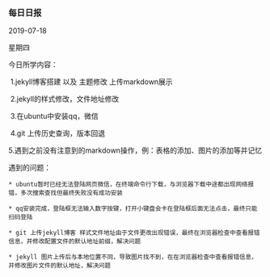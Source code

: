 ### 每日日报

2019-07-18

星期四

今日所学内容：

​	1.jekyll博客搭建 以及 主题修改 上传markdown展示

​	2.jekyll的样式修改，文件地址修改

​	3.在ubuntu中安装qq，微信

​	4.git 上传历史查询，版本回退

​	5.遇到之前没有注意到的markdown操作，例：表格的添加、图片的添加等并记忆

遇到的问题：

	* ubuntu暂时已经无法登陆网页微信，在终端命令行下载，与浏览器下载中途都出现网络报错，多次搜索查找但最终失败没有成功安装
	
	* qq安装完成，登陆框无法输入数字按键，打开小键盘会卡在登陆框后面无法点击，最终只能扫码登陆
	
	* git 上传jekyll博客 样式文件地址由于文件更改出现错误，最终在浏览器检查中查看报错信息，并修改配置文件的默认地址前缀，解决问题
	
	* jekyll 图片上传后与本地位置不同，导致图片找不到，在在浏览器检查中查看报错信息，并修改图片文件的默认地址，解决问题

